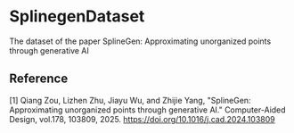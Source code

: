 # SplinegenDataset
The dataset of the paper SplineGen: Approximating unorganized points through generative AI

## Reference
[1] Qiang Zou, Lizhen Zhu, Jiayu Wu, and Zhijie Yang, "SplineGen: Approximating unorganized points through generative AI." Computer-Aided Design, vol.178, 103809, 2025. https://doi.org/10.1016/j.cad.2024.103809
